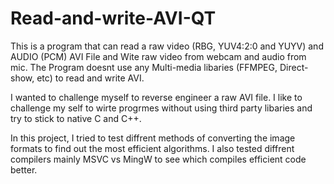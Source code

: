 # Read-and-write-AVI-QT
This is a program that can read a raw video (RBG, YUV4:2:0 and YUYV) and AUDIO (PCM) AVI File and Wite raw video from webcam and audio from mic.
The Program doesnt use any Multi-media libaries (FFMPEG, Direct-show, etc) to read and write AVI.

I wanted to challenge myself to reverse engineer a raw AVI file. I like to challenge my self to wirte progrmes without using third party libaries and try to stick to native C and C++.

In this project, I tried to test diffrent methods of converting the image formats to find out the most efficient algorithms. I also tested diffrent compilers mainly MSVC vs MingW to see which compiles efficient code better.
